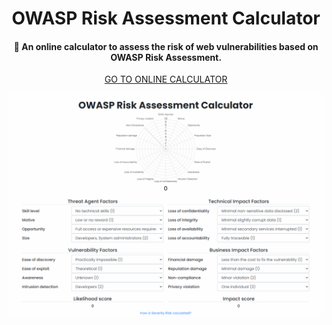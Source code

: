 <div align="center">
  <h1>OWASP Risk Assessment Calculator</h1>

  <h4>🧮 An online calculator to assess the risk of web vulnerabilities based on OWASP Risk Assessment.</h4>

<a align="center" href="https://nancy-17.github.io/OWASP-risk-calculator/" target="_blank">GO TO ONLINE CALCULATOR</a>
  
![](https://github.com/nancy-17/OWASP-risk-calculator/blob/9217352b0b016545766b77328a9ef9a4f4483e1c/img/orac.gif)
</div>
